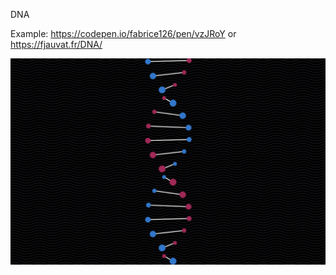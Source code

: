 DNA

Example: https://codepen.io/fabrice126/pen/vzJRoY or https://fjauvat.fr/DNA/

<img src='./img/dna.png' />
